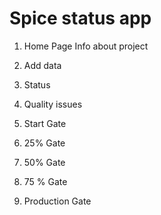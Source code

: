 # Spice status app

1. Home Page 
Info about project

2. Add data

3. Status

4. Quality issues 

5. Start Gate

6. 25% Gate

7. 50% Gate

8. 75 % Gate

9. Production Gate



